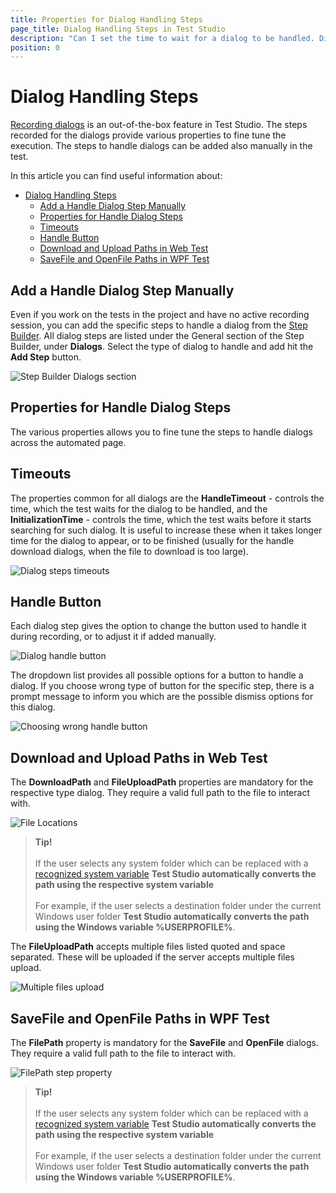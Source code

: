 ```yaml
---
title: Properties for Dialog Handling Steps
page_title: Dialog Handling Steps in Test Studio
description: "Can I set the time to wait for a dialog to be handled. Dialog handling Timeouts and properties. Add a handle dialog step manually."
position: 0
---
```

# Dialog Handling Steps

<a href="/automated-tests/recording/recording-dialogs" target="_blank">Recording dialogs</a> is an out-of-the-box feature in Test Studio. The steps recorded for the dialogs provide various properties to fine tune the execution. The steps to handle dialogs can be added also manually in the test.

In this article you can find useful information about:

- [Dialog Handling Steps](#dialog-handling-steps)
  - [Add a Handle Dialog Step Manually](#add-a-handle-dialog-step-manually)
  - [Properties for Handle Dialog Steps](#properties-for-handle-dialog-steps)
  - [Timeouts](#timeouts)
  - [Handle Button](#handle-button)
  - [Download and Upload Paths in Web Test](#download-and-upload-paths-in-web-test)
  - [SaveFile and OpenFile Paths in WPF Test](#savefile-and-openfile-paths-in-wpf-test)

## Add a Handle Dialog Step Manually

Even if you work on the tests in the project and have no active recording session, you can add the specific steps to handle a dialog from the <a href="/features/custom-steps/overview#add-a-general-step-from-the-step-builder" target="_blank">Step Builder</a>. All dialog steps are listed under the General section of the Step Builder, under __Dialogs__. Select the type of dialog to handle and add hit the __Add Step__ button.

![Step Builder Dialogs section][1]

## Properties for Handle Dialog Steps

The various properties allows you to fine tune the steps to handle dialogs across the automated page.

## Timeouts

The properties common for all dialogs are the __HandleTimeout__ - controls the time, which the test waits for the dialog to be handled, and the __InitializationTime__ - controls the time, which the test waits before it starts searching for such dialog. It is useful to increase these when it takes longer time for the dialog to appear, or to be finished (usually for the handle download dialogs, when the file to download is too large).

![Dialog steps timeouts][2]

## Handle Button

Each dialog step gives the option to change the button used to handle it during recording, or to adjust it if added manually.

![Dialog handle button][3]

The dropdown list provides all possible options for a button to handle a dialog. If you choose wrong type of button for the specific step, there is a prompt message to inform you which are the possible dismiss options for this dialog.

![Choosing wrong handle button][4]

## Download and Upload Paths in Web Test

The __DownloadPath__ and __FileUploadPath__ properties are mandatory for the respective type dialog. They require a valid full path to the file to interact with.

![File Locations][5]

> __Tip!__
><br>
><br>
> If the user selects any system folder which can be replaced with a <a href="https://learn.microsoft.com/en-us/windows/deployment/usmt/usmt-recognized-environment-variables" target="_blank">recognized system variable</a> __Test Studio automatically converts the path using the respective system variable__
><br>
><br>
> For example, if the user selects a destination folder under the current Windows user folder __Test Studio automatically converts the path using the Windows variable %USERPROFILE%__.

The __FileUploadPath__ accepts multiple files listed quoted and space separated. These will be uploaded if the server accepts multiple files upload.

![Multiple files upload][6]

## SaveFile and OpenFile Paths in WPF Test

The __FilePath__ property is mandatory for the __SaveFile__ and __OpenFile__ dialogs. They require a valid full path to the file to interact with.

![FilePath step property][7]

> __Tip!__
><br>
><br>
> If the user selects any system folder which can be replaced with a <a href="https://learn.microsoft.com/en-us/windows/deployment/usmt/usmt-recognized-environment-variables" target="_blank">recognized system variable</a> __Test Studio automatically converts the path using the respective system variable__
><br>
><br>
> For example, if the user selects a destination folder under the current Windows user folder __Test Studio automatically converts the path using the Windows variable %USERPROFILE%__.



[1]: /img/features/dialogs-and-popups/dialogs/dialog-step-builder.png
[2]: /img/features/dialogs-and-popups/dialogs/timeouts-extended-menu.png
[3]: /img/features/dialogs-and-popups/dialogs/handle-button.png
[4]: /img/features/dialogs-and-popups/dialogs/button-warning.png
[5]: /img/features/dialogs-and-popups/dialogs/download-path.png
[6]: /img/features/dialogs-and-popups/dialogs/file-upload-extended-menu.png
[7]: /img/features/dialogs-and-popups/dialogs/filepath-in-savefile-dialog.png.png